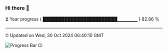 ### Hi there 👋

⏳ Year progress { ████████████████████████▁▁▁▁▁▁ } 82.86 %

---

⏰ Updated on Wed, 30 Oct 2024 06:40:10 GMT

![Progress Bar CI](https://github.com/liununu/liununu/workflows/Progress%20Bar%20CI/badge.svg)
